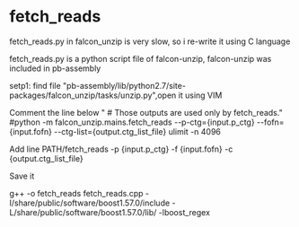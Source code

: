 # fetch_reads
fetch_reads.py in falcon_unzip is very slow, so i re-write it using C language

fetch_reads.py is a python script file of falcon-unzip, falcon-unzip was included in pb-assembly

setp1:
find file "pb-assembly/lib/python2.7/site-packages/falcon_unzip/tasks/unzip.py",open it using VIM

Comment the line below " # Those outputs are used only by fetch_reads."
#python -m falcon_unzip.mains.fetch_reads --p-ctg={input.p_ctg} --fofn={input.fofn} --ctg-list={output.ctg_list_file}
ulimit -n 4096

Add line
PATH/fetch_reads -p {input.p_ctg} -f {input.fofn} -c {output.ctg_list_file}

Save it

g++ -o fetch_reads fetch_reads.cpp -I/share/public/software/boost1.57.0/include  -L/share/public/software/boost1.57.0/lib/ -lboost_regex

